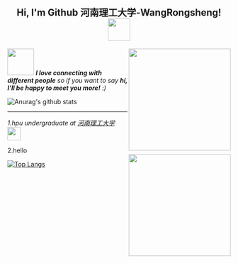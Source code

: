<center><h2> Hi, I'm Github 河南理工大学-WangRongsheng! <img src="https://media.giphy.com/media/mGcNjsfWAjY5AEZNw6/giphy.gif" width="50"></h2></center>

<img align='right' src="https://media.giphy.com/media/M9gbBd9nbDrOTu1Mqx/giphy.gif" width="230">

<img src="https://media.giphy.com/media/LnQjpWaON8nhr21vNW/giphy.gif" width="60"> <em><b>I love connecting with different people</b> so if you want to say <b>hi, I'll be happy to meet you more!</b> :)</em>


![Anurag's github stats](https://github-readme-stats.vercel.app/api?username=WangRongsheng&show_icons=true&theme=cobalt&count_private=true)

---

<p><em>1.hpu undergraduate at <a href="http://www.hpu.edu.cn/www/index.html">河南理工大学</a><img src="https://media.giphy.com/media/WUlplcMpOCEmTGBtBW/giphy.gif" width="30"> 
</em></p>
2.hello

<img align='right' src="https://media.giphy.com/media/ieyl9zmCjO4b4t6qoY/giphy.gif" width="230">

[![Top Langs](https://github-readme-stats.vercel.app/api/top-langs/?username=WangRongsheng&layout=compact)](https://github.com/anuraghazra/github-readme-stats)
